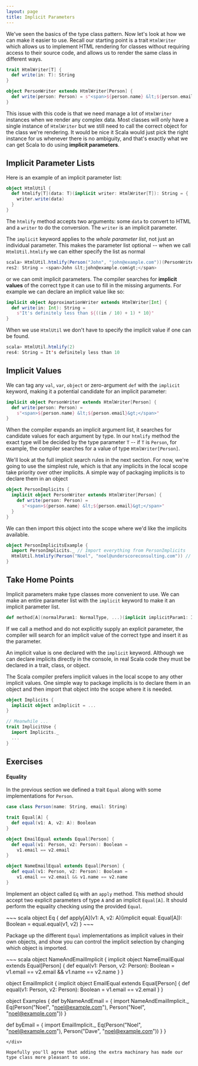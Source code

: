```yaml
---
layout: page
title: Implicit Parameters
---
```


We've seen the basics of the type class pattern. Now let's look at how we can make it easier to use. Recall our starting point is a trait `HtmlWriter` which allows us to implement HTML rendering for classes without requiring access to their source code, and allows us to render the same class in different ways.

~~~ scala
trait HtmlWriter[T] {
  def write(in: T): String
}

object PersonWriter extends HtmlWriter[Person] {
  def write(person: Person) = s"<span>${person.name} &lt;${person.email}&gt;</span>"
}
~~~

This issue with this code is that we need manage a lot of `HtmlWriter` instances when we render any complex data. Most classes will only have a single instance of `HtmlWriter` but we still need to call the correct object for the class we're rendering. It would be nice it Scala would just pick the right instance for us whenever there is no ambiguity, and that's exactly what we can get Scala to do using **implicit parameters**.

## Implicit Parameter Lists

Here is an example of an implicit parameter list:

~~~ scala
object HtmlUtil {
  def htmlify[T](data: T)(implicit writer: HtmlWriter[T]): String = {
    writer.write(data)
  }
}
~~~

The `htmlify` method accepts two arguments: some `data` to convert to HTML and a `writer` to do the conversion. The `writer` is an implicit parameter.

The `implicit` keyword applies to the *whole parameter list*, not just an individual parameter. This makes the parameter list optional -- when we call `HtmlUtil.htmlify` we can either specify the list as normal

~~~ scala
scala> HtmlUtil.htmlify(Person("John", "john@example.com"))(PersonWriter)
res2: String = <span>John &lt;john@example.com&gt;</span>
~~~

or we can omit implicit parameters. The compiler searches for **implicit values** of the correct type it can use to fill in the missing arguments. For example we can declare an implicit value like so:

~~~ scala
implicit object ApproximationWriter extends HtmlWriter[Int] {
  def write(in: Int): String =
    s"It's definitely less than ${((in / 10) + 1) * 10}"
}
~~~

When we use `HtmlUtil` we don't have to specify the implicit value if one can be found.

~~~ scala
scala> HtmlUtil.htmlify(2)
res4: String = It's definitely less than 10
~~~

## Implicit Values

We can tag any `val`, `var`, `object` or zero-argument `def` with the `implicit` keyword, making it a potential candidate for an implicit parameter:

~~~ scala
implicit object PersonWriter extends HtmlWriter[Person] {
  def write(person: Person) =
    s"<span>${person.name} &lt;${person.email}&gt;</span>"
}
~~~

When the compiler expands an implicit argument list, it searches for candidate values for each argument by type. In our `htmlify` method the exact type will be decided by the type parameter `T` -- if `T` is `Person`, for example, the compiler searches for a value of type `HtmlWriter[Person]`.

We'll look at the full implicit search rules in the next section. For now, we're going to use the simplest rule, which is that any implicits in the local scope take priority over other implicits. A simple way of packaging implicits is to declare them in an object

~~~ scala
object PersonImplicits {
  implicit object PersonWriter extends HtmlWriter[Person] {
    def write(person: Person) =
      s"<span>${person.name} &lt;${person.email}&gt;</span>"
  }
}
~~~

We can then import this object into the scope where we'd like the implicits available.

~~~ scala
object PersonImplicitsExample {
  import PersonImplicits._ // Import everything from PersonImplicits
  HtmlUtil.htmlify(Person("Noel", "noel@underscoreconsulting.com")) // Implicits used here
}
~~~

## Take Home Points

Implicit parameters make type classes more convenient to use. We can make an entire parameter list with the `implicit` keyword to make it an implicit parameter list.

~~~ scala
def method[A](normalParam1: NormalType, ...)(implicit implicitParam1: ImplicitType[A], ...)
~~~

If we call a method and do not explicitly supply an explicit parameter, the compiler will search for an implicit value of the correct type and insert it as the parameter.

An implicit value is one declared with the `implicit` keyword. Although we can declare implicits directly in the console, in real Scala code they must be declared in a trait, class, or object.

The Scala compiler prefers implicit values in the local scope to any other implicit values. One simple way to package implicits is to declare them in an object and then import that object into the scope where it is needed.

~~~ scala
object Implicits {
  implicit object anImplicit = ...
}

// Meanwhile ...
trait ImplicitUse {
  import Implicits._
  ...
}
~~~

## Exercises

#### Equality

In the previous section we defined a trait `Equal` along with some implementations for `Person`.

~~~ scala
case class Person(name: String, email: String)

trait Equal[A] {
  def equal(v1: A, v2: A): Boolean
}

object EmailEqual extends Equal[Person] {
  def equal(v1: Person, v2: Person): Boolean =
    v1.email == v2.email
}

object NameEmailEqual extends Equal[Person] {
  def equal(v1: Person, v2: Person): Boolean =
    v1.email == v2.email && v1.name == v2.name
}
~~~

Implement an object called `Eq` with an `apply` method. This method should accept two explicit parameters of type `A` and an implicit `Equal[A]`. It should perform the equality checking using the provided `Equal`.

<div class="solution">
~~~ scala
object Eq {
  def apply[A](v1: A, v2: A)(implicit equal: Equal[A]): Boolean =
    equal.equal(v1, v2)
}
~~~
</div>

Package up the different `Equal` implementations as implicit values in their own objects, and show you can control the implicit selection by changing which object is imported.

<div class="solution">
~~~ scala
object NameAndEmailImplicit {
  implicit object NameEmailEqual extends Equal[Person] {
    def equal(v1: Person, v2: Person): Boolean =
      v1.email == v2.email && v1.name == v2.name
  }
}

object EmailImplicit {
  implicit object EmailEqual extends Equal[Person] {
    def equal(v1: Person, v2: Person): Boolean =
      v1.email == v2.email
  }
}

object Examples {
  def byNameAndEmail = {
    import NameAndEmailImplicit._
    Eq(Person("Noel", "noel@example.com"), Person("Noel", "noel@example.com"))
  }

  def byEmail = {
    import EmailImplicit._
    Eq(Person("Noel", "noel@example.com"), Person("Dave", "noel@example.com"))
  }
}
~~~
</div>

Hopefully you'll agree that adding the extra machinary has made our type class more pleasant to use.
